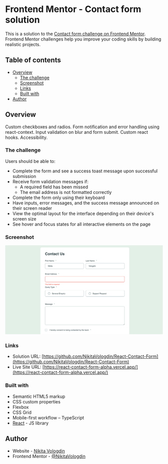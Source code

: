 # Frontend Mentor - Contact form solution

This is a solution to the [Contact form challenge on Frontend Mentor](https://www.frontendmentor.io/challenges/contact-form--G-hYlqKJj). Frontend Mentor challenges help you improve your coding skills by building realistic projects.

## Table of contents

- [Overview](#overview)
  - [The challenge](#the-challenge)
  - [Screenshot](#screenshot)
  - [Links](#links)
  - [Built with](#built-with)
- [Author](#author)

## Overview

Custom checkboxes and radios. Form notification and error handling using react-context. Input validation on blur and form submit. Custom react hooks. Accessibility.

### The challenge

Users should be able to:

- Complete the form and see a success toast message upon successful submission
- Receive form validation messages if:
  - A required field has been missed
  - The email address is not formatted correctly
- Complete the form only using their keyboard
- Have inputs, error messages, and the success message announced on their screen reader
- View the optimal layout for the interface depending on their device's screen size
- See hover and focus states for all interactive elements on the page

### Screenshot

![Shows desktop version of the form with filled fields and error message](./screenshots/screenshot1.png)

### Links

- Solution URL: [https://github.com/NikitaVologdin/React-Contact-Form](https://github.com/NikitaVologdin/React-Contact-Form)
- Live Site URL: [https://react-contact-form-alpha.vercel.app/](https://react-contact-form-alpha.vercel.app/)

### Built with

- Semantic HTML5 markup
- CSS custom properties
- Flexbox
- CSS Grid
- Mobile-first workflow
  – TypeScript
- [React](https://reactjs.org/) - JS library

## Author

- Website - [Nikita Vologdin](https://vologdin.eu/portfolio)
- Frontend Mentor - [@NikitaVologdin](https://www.frontendmentor.io/profile/NikitaVologdin)
